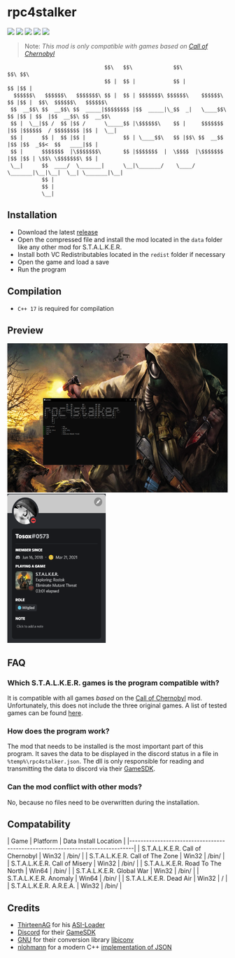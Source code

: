 # rpc4stalker
[![](https://img.shields.io/badge/Language-C%2B%2B-%23f34b7d.svg?style=flat)](https://en.wikipedia.org/wiki/C%2B%2B) 
[![](https://img.shields.io/badge/Game-S.T.A.L.K.E.R.-yellow.svg?style=flat)](https://store.steampowered.com/app/41700/STALKER_Call_of_Pripyat) 
[![](https://img.shields.io/github/languages/code-size/TosoxDev/rpc4stalker?color=blue&label=Code%20size&style=flat)](https://github.com/TosoxDev/rpc4stalker)
[![](https://img.shields.io/tokei/lines/github/TosoxDev/rpc4stalker?color=red&label=Total%20lines&style=flat)](https://github.com/TosoxDev/rpc4stalker)
[![](https://img.shields.io/github/downloads/TosoxDev/rpc4stalker/total?color=green&label=Downloads&style=flat)](https://github.com/TosoxDev/rpc4stalker/releases)

> Note: *This mod is only compatible with games based on [Call of Chernobyl](https://www.moddb.com/mods/call-of-chernobyl)*

```
                               $$\   $$\             $$\               $$\ $$\                           
                               $$ |  $$ |            $$ |              $$ |$$ |                          
  $$$$$$\   $$$$$$\   $$$$$$$\ $$ |  $$ | $$$$$$$\ $$$$$$\    $$$$$$\  $$ |$$ |  $$\  $$$$$$\   $$$$$$\  
 $$  __$$\ $$  __$$\ $$  _____|$$$$$$$$ |$$  _____|\_$$  _|   \____$$\ $$ |$$ | $$  |$$  __$$\ $$  __$$\ 
 $$ |  \__|$$ /  $$ |$$ /      \_____$$ |\$$$$$$\    $$ |     $$$$$$$ |$$ |$$$$$$  / $$$$$$$$ |$$ |  \__|
 $$ |      $$ |  $$ |$$ |            $$ | \____$$\   $$ |$$\ $$  __$$ |$$ |$$  _$$<  $$   ____|$$ |      
 $$ |      $$$$$$$  |\$$$$$$$\       $$ |$$$$$$$  |  \$$$$  |\$$$$$$$ |$$ |$$ | \$$\ \$$$$$$$\ $$ |      
 \__|      $$  ____/  \_______|      \__|\_______/    \____/  \_______|\__|\__|  \__| \_______|\__|      
           $$ |                                                                                          
           $$ |                                                                                          
           \__|                                                                                           
```

## Installation
- Download the latest [release](https://github.com/TosoxDev/rpc4stalker/releases)
- Open the compressed file and install the mod located in the `data` folder like any other mod for S.T.A.L.K.E.R.
- Install both VC Redistributables located in the `redist` folder if necessary
- Open the game and load a save
- Run the program

## Compilation
- `C++ 17` is required for compilation

## Preview
<img src="readme-res/preview.png" width="650" height="340" /> <img src="readme-res/discord.png" width="225" height="340" />

## FAQ
### Which S.T.A.L.K.E.R. games is the program compatible with?
It is compatible with all games *based* on the [Call of Chernobyl](https://www.moddb.com/mods/call-of-chernobyl) mod. Unfortunately, this does not include the three original games. A list of tested games can be found [here](COMPATABILITY.md).

### How does the program work?
The mod that needs to be installed is the most important part of this program. It saves the data to be displayed in the discord status in a file in `%temp%\rpc4stalker.json`. The dll is only responsible for reading and transmitting the data to discord via their [GameSDK](https://discord.com/developers/docs/game-sdk/sdk-starter-guide).

### Can the mod conflict with other mods?
No, because no files need to be overwritten during the installation.

## Compatability

| Game                                  | Platform  | Data Install Location     |
|-------------------------------------------------------------------------------|
| S.T.A.L.K.E.R. Call of Chernobyl      | Win32     | /bin/                     |
| S.T.A.L.K.E.R. Call of The Zone       | Win32     | /bin/                     |
| S.T.A.L.K.E.R. Call of Misery         | Win32     | /bin/                     |
| S.T.A.L.K.E.R. Road To The North      | Win64     | /bin/                     |
| S.T.A.L.K.E.R. Global War             | Win32     | /bin/                     |
| S.T.A.L.K.E.R. Anomaly                | Win64     | /bin/                     |
| S.T.A.L.K.E.R. Dead Air               | Win32     | /                         |
| S.T.A.L.K.E.R. A.R.E.A.               | Win32     | /bin/                     |

## Credits
- [ThirteenAG](https://github.com/ThirteenAG) for his [ASI-Loader](https://github.com/ThirteenAG/Ultimate-ASI-Loader)
- [Discord](https://github.com/discord) for their [GameSDK](https://discord.com/developers/docs/game-sdk/sdk-starter-guide)
- [GNU](https://www.gnu.org) for their conversion library [libiconv](https://www.gnu.org/software/libiconv)
- [nlohmann](https://github.com/nlohmann) for a modern C++ [implementation of JSON](https://github.com/nlohmann/json)

